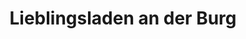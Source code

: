 ---
title: "Lieblingsladen an der Burg"
url: /tecklenburg/lieblingsladen-an-der-burg/
shop: Kleidung
---